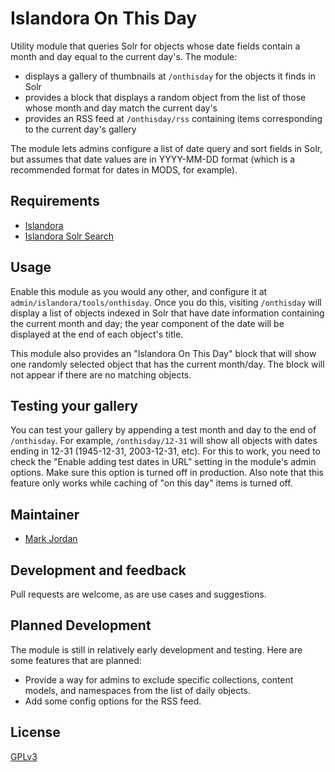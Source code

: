 # Islandora On This Day

Utility module that queries Solr for objects whose date fields contain a month and day equal to the current day's. The module:

* displays a gallery of thumbnails at `/onthisday` for the objects it finds in Solr
* provides a block that displays a random object from the list of those whose month and day match the current day's
* provides an RSS feed at `/onthisday/rss` containing items corresponding to the current day's gallery

The module lets admins configure a list of date query and sort fields in Solr, but assumes that date values are in YYYY-MM-DD format (which is a recommended format for dates in MODS, for example).

## Requirements

* [Islandora](https://github.com/Islandora/islandora)
* [Islandora Solr Search](https://github.com/Islandora/islandora_solr_search)

## Usage

Enable this module as you would any other, and configure it at `admin/islandora/tools/onthisday`. Once you do this, visiting `/onthisday` will display a list of objects indexed in Solr that have date information containing the current month and day; the year component of the date will be displayed at the end of each object's title.

This module also provides an "Islandora On This Day" block that will show one randomly selected object that has the current month/day. The block will not appear if there are no matching objects.

## Testing your gallery

You can test your gallery by appending a test month and day to the end of `/onthisday`. For example, `/onthisday/12-31` will show all objects with dates ending in 12-31 (1945-12-31, 2003-12-31, etc). For this to work, you need to check the "Enable adding test dates in URL" setting in the module's admin options. Make sure this option is turned off in production. Also note that this feature only works while caching of "on this day" items is turned off.

## Maintainer

* [Mark Jordan](https://github.com/mjordan)

## Development and feedback

Pull requests are welcome, as are use cases and suggestions.

## Planned Development

The module is still in relatively early development and testing. Here are some features that are planned:

* Provide a way for admins to exclude specific collections, content models, and namespaces from the list of daily objects.
* Add some config options for the RSS feed.

## License

 [GPLv3](http://www.gnu.org/licenses/gpl-3.0.txt)

